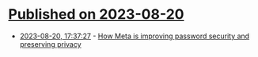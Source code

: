 # [Published on 2023-08-20](index.md)

* [2023-08-20, 17:37:27](https://lobste.rs/s/uuf9li/how_meta_is_improving_password_security) - [How Meta is improving password security and preserving privacy](https://engineering.fb.com/2023/08/08/security/how-meta-is-improving-password-security-and-preserving-privacy/)
